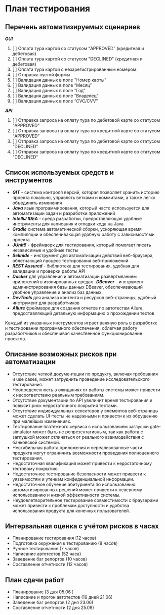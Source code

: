 # **План тестирования**

## **Перечень автоматизируемых сценариев**

**_GUI_**
1. [ ] Оплата тура картой со статусом “APPROVED” (кредитная и дебетовая)
2. [ ] Оплата тура картой со статусом "DECLINED" (кредитная и дебетовая)
3. [ ] Оплата тура картой с незарегистрированным номером
4. [ ] Отправка пустой формы
5. [ ] Валидация данных в поле "Номер карты"
6. [ ] Валидация данных в поле “Месяц”
7. [ ] Валидация данных в поле “Год”
8. [ ] Валидация данных в поле “Владелец”
9. [ ] Валидация данных в поле “CVC/CVV”

**_API_**

1. [ ] Отправка запроса на оплату тура по дебетовой карте со статусом “APPROVED”
2. [ ] Отправка запроса на оплату тура по кредитной карте со статусом “APPROVED”
3. [ ] Отправка запроса на оплату тура по дебетовой карте со статусом "DECLINED"
4. [ ] Отправка запроса на оплату тура по кредитной карте со статусом "DECLINED"

## **Список используемых средств и инструментов**

- **_GIT_** - система контроля версий, которая позволяет хранить историю проекта локально, управлять ветками и коммитами, а также легко объединять изменения
- **_Java_** язык программирования, который часто используется для автоматизации задач и разработки приложений
- **_IntelliJ IDEA_** - среда разработки, предоставляющая удобные инструменты для написания и отладки кода на Java
- **_Gradle_** система автоматической сборки, ускоряющая время компиляции и обеспечивающая удобную работу с зависимостями проекта
- **_JUnit5_** - фреймворк для тестирования, который помогает писать независимые и удобные тесты
- **_Selinide_** - инструмент для автоматизации действий веб-браузера, облегчающий процесс тестирования веб-приложений
- **_REST Assured_** - библиотека для тестирования, удобная для валидации и проверки работы API
- **_Docker_** для управления и автоматизации развёртыванием приложений в изолированных средах
-**_DBeaver_** - инструмент администрирования базы данных DBeaver, обеспечивающий удобное управление и анализ баз данных
- **_DevTools_** для анализа контента и ресурсов веб-страницы, удобный инструмент для разработчиков
- **_Allure_** фреймворк для создания отчетов по автотестам Allure, предоставляющий детальную информацию о прохождении тестов

Каждый из указанных инструментов играет важную роль в разработке и тестировании программного обеспечения, облегчая работу разработчиков и обеспечивая качественное функционирование проектов.

## **Описание возможных рисков при автоматизации**

* Отсутствие четкой документации по продукту, включая требования и use cases, может затруднить проведение исследовательского тестирования. 
* Неопределенность в ожиданиях от работы системы может привести к несоответствию реальным требованиям. 
* Отсутствие документации по API увеличит время тестирования и повысит риск недостаточного покрытия тестами. 
* Отсутствие индивидуальных селекторов у элементов веб-страницы может сделать UI-тесты не надежными и привести к их обрушению при малейших изменениях. 
* Тестирование платежного сервиса с использованием заглушки gate-simulator может быть не репрезентативным, так как работа с заглушкой может отличаться от реального взаимодействия с банковской системой. 
* Нестабильная работа приложения и нереализованные части продукта могут ограничить возможности проведения полноценного тестирования. 
* Недостаточная квалификация может привести к недостаточному тестовому покрытию. 
* Недостаточное тестирование безопасности может привести к уязвимостям и утечкам конфиденциальной информации.
* Недостаточное обучение абитуриента по использованию автоматизированных решений может привести к неверному использованию и низкой эффективности системы.
* Неудовлетворительное тестирование совместимости с браузерами может привести к проблемам доступности и удобства использования продукта для конечных пользователей.

## **Интервальная оценка с учётом рисков в часах**

* Планирование тестирования (12 часов)
* Подготовка окружения к тестированию (8 часов)
* Ручное тестирование (7 часов)
* Написание автотестов (52 часа)
* Заведение баг репортов (10 часов)
* Составление отчетности (12 часов)

## **План сдачи работ**

* Планирование (3 дня 05.06 )
* Написание и прогон автотестов (16 дней 21.06)
* Заведение баг репортов (2 дня 23.06)
* Составление отчетности (2 дня 25.06)
